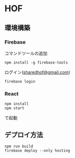 # HOF

## 環境構築
### Firebase
コマンドツールの追加
```
npm install -g firebase-tools
```
ログイン(sharedhof@gmail.com)
```
firebase login
```

### React
```
npm install
npm start
```
で起動

## デプロイ方法
```
npm run build
firebase deploy --only hosting
```
